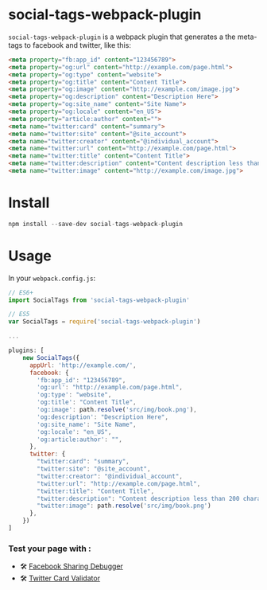 
# social-tags-webpack-plugin



`social-tags-webpack-plugin` is a webpack plugin that generates a the meta-tags to facebook and twitter, like this:

``` html
<meta property="fb:app_id" content="123456789">
<meta property="og:url" content="http://example.com/page.html">
<meta property="og:type" content="website">
<meta property="og:title" content="Content Title">
<meta property="og:image" content="http://example.com/image.jpg">
<meta property="og:description" content="Description Here">
<meta property="og:site_name" content="Site Name">
<meta property="og:locale" content="en_US">
<meta property="article:author" content="">
<meta name="twitter:card" content="summary">
<meta name="twitter:site" content="@site_account">
<meta name="twitter:creator" content="@individual_account">
<meta name="twitter:url" content="http://example.com/page.html">
<meta name="twitter:title" content="Content Title">
<meta name="twitter:description" content="Content description less than 200 characters">
<meta name="twitter:image" content="http://example.com/image.jpg">
```


# Install
```javascript
npm install --save-dev social-tags-webpack-plugin
```

# Usage
In your `webpack.config.js`:
```javascript
// ES6+
import SocialTags from 'social-tags-webpack-plugin'

// ES5
var SocialTags = require('social-tags-webpack-plugin')

...

plugins: [
    new SocialTags({
      appUrl: 'http://example.com/',
      facebook: {
        'fb:app_id': "123456789",
        'og:url': "http://example.com/page.html",
        'og:type': "website",
        'og:title': "Content Title",
        'og:image': path.resolve('src/img/book.png'),
        'og:description': "Description Here",
        'og:site_name': "Site Name",
        'og:locale': "en_US",
        'og:article:author': "",
      },
      twitter: {
        "twitter:card": "summary",
        "twitter:site": "@site_account",
        "twitter:creator": "@individual_account",
        "twitter:url": "http://example.com/page.html",
        "twitter:title": "Content Title",
        "twitter:description": "Content description less than 200 characters",
        "twitter:image": path.resolve('src/img/book.png')
      },
    })
]
```
### Test your page with :
- 🛠 [Facebook Sharing Debugger](https://developers.facebook.com/tools/debug/)
- 🛠 [Twitter Card Validator](https://cards-dev.twitter.com/validator)
